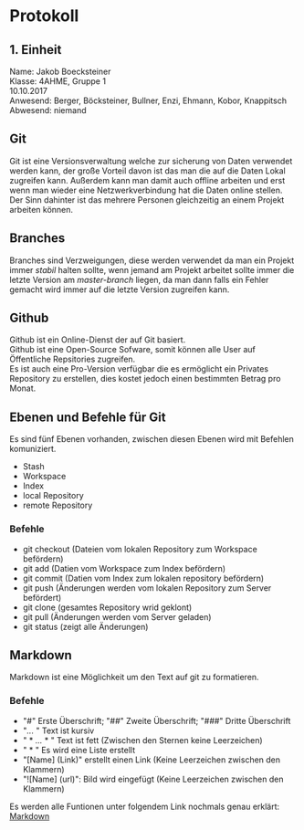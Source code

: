 # Protokoll
## 1. Einheit
  Name: Jakob Boecksteiner  
  Klasse: 4AHME, Gruppe 1  
  10.10.2017  
  Anwesend: Berger, Böcksteiner, Bullner, Enzi, Ehmann, Kobor, Knappitsch  
  Abwesend: niemand  
    
## Git
   Git ist eine Versionsverwaltung welche zur sicherung von Daten verwendet werden kann, der große Vorteil davon ist das man die auf die Daten Lokal zugreifen kann. Außerdem kann man damit auch offline arbeiten und erst wenn man wieder eine Netzwerkverbindung hat die Daten online stellen. Der Sinn dahinter ist das mehrere Personen gleichzeitig an einem Projekt arbeiten können.  
     
## Branches  
Branches sind Verzweigungen, diese werden verwendet da man ein Projekt immer *stabil* halten sollte, wenn jemand am Projekt arbeitet sollte immer die letzte Version am *master-branch* liegen, da man dann falls ein Fehler gemacht wird immer auf die letzte Version zugreifen kann.  

## Github
Github ist ein Online-Dienst der auf Git basiert.  
Github ist eine Open-Source Sofware, somit können alle User auf Öffentliche Repsitories zugreifen.  
Es ist auch eine Pro-Version verfügbar die es ermöglicht ein Privates Repository zu erstellen, dies kostet jedoch einen bestimmten Betrag pro Monat.  

## Ebenen und Befehle für Git
  Es sind fünf Ebenen vorhanden, zwischen diesen Ebenen wird mit Befehlen komuniziert.  
  * Stash  
  * Workspace  
  * Index  
  * local Repository  
  * remote Repository  
  
### Befehle
  * git checkout (Dateien vom lokalen Repository zum Workspace befördern)
  * git add (Datien vom Workspace zum Index befördern)
  * git commit (Datien vom Index zum lokalen repository befördern)
  * git push (Änderungen werden vom lokalen Repository zum Server befördert)
  * git clone (gesamtes Repository wrid geklont)
  * git pull (Änderungen werden vom Server geladen)
  * git status (zeigt alle Änderungen)  
  
  ## Markdown  
   Markdown ist eine Möglichkeit um den Text auf git zu formatieren. 
   
  ### Befehle
  * "#" Erste Überschrift; "##" Zweite Überschrift; "###" Dritte Überschrift  
  * "*...* " Text ist kursiv  
  * " * *...* * " Text ist fett  (Zwischen den Sternen keine Leerzeichen)
  * " * " Es wird eine Liste erstellt  
  * "[Name] (Link)" erstellt einen Link (Keine Leerzeichen zwischen den Klammern)
  * "![Name] (url)": Bild wird eingefügt (Keine Leerzeichen zwischen den Klammern)  
  
  Es werden alle Funtionen unter folgendem Link nochmals genau erklärt: [Markdown](https://guides.github.com/features/mastering-markdown/)
  


